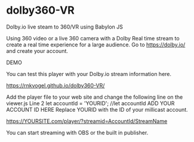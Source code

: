 # dolby360-VR
Dolby.io live steam to 360/VR using Babylon JS

Using 360 video or a live 360 camera with a Dolby Real time stream to  create a real time experience for a large audience.
Go to https://dolby.io/ and create your account.

DEMO

You can test this player with your Dolby.io stream information here.

https://rnkvogel.github.io/dolby360-VR/

Add the player file to your web site and change the following line on the viewer.js
Line 2 
let accountId = 'YOURID'; //let accountId ADD YOUR ACCOUNT ID HERE 
Replace YOURID with the ID of your millicast account.

https://YOURSITE.com/player/?streamid=AccountId/StreamName

You can start streaming with OBS or the built in publisher.

